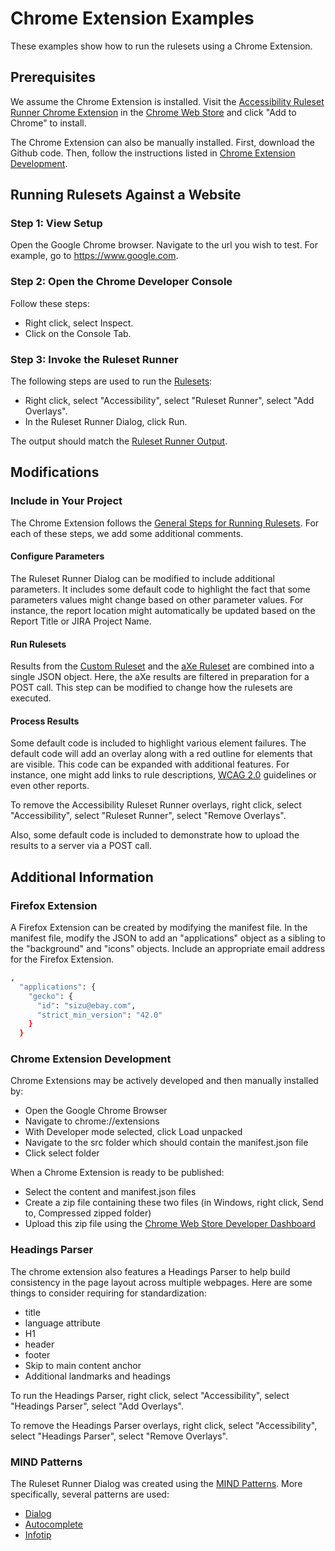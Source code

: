 # Chrome Extension Examples
These examples show how to run the rulesets using a Chrome Extension.

## Prerequisites
We assume the Chrome Extension is installed.  Visit the <a href='https://chrome.google.com/webstore/detail/accessibility-ruleset-run/cfakapffmdipciggkeefnpjjbobbnefi'>Accessibility Ruleset Runner Chrome Extension</a> in the <a href='https://chrome.google.com/webstore'>Chrome Web Store</a> and click "Add to Chrome" to install.

The Chrome Extension can also be manually installed.  First, download the Github code.  Then, follow the instructions listed in <a href='README.md#chrome-extension-development'>Chrome Extension Development</a>.

## Running Rulesets Against a Website

### Step 1: View Setup
Open the Google Chrome browser.  Navigate to the url you wish to test.  For example, go to https://www.google.com.

### Step 2: Open the Chrome Developer Console

Follow these steps:

<ul>
<li>Right click, select Inspect.</li>
<li>Click on the Console Tab.</li>
</ul>

### Step 3: Invoke the Ruleset Runner

The following steps are used to run the <a href='../../rulesets'>Rulesets</a>:

<ul>
<li>Right click, select "Accessibility", select "Ruleset Runner", select "Add Overlays".</li>
<li>In the Ruleset Runner Dialog, click Run.</li>
</ul>

The output should match the <a href='output/ChromeExtension.ruleset.runner.output.txt'>Ruleset Runner Output</a>.

## Modifications

### Include in Your Project

The Chrome Extension follows the <a href='../../topics/GENERALSTEPSFORRUNNINGRULESETS.md'>General Steps for Running Rulesets</a>.  For each of these steps, we add some additional comments.

#### Configure Parameters

The Ruleset Runner Dialog can be modified to include additional parameters.  It includes some default code to highlight the fact that some parameters values might change based on other parameter values.  For instance, the report location might automatically be updated based on the Report Title or JIRA Project Name.

#### Run Rulesets

Results from the <a href="rulesets#custom-ruleset">Custom Ruleset</a> and the <a href="rulesets#axe-ruleset">aXe Ruleset</a> are combined into a single JSON object.  Here, the aXe results are filtered in preparation for a POST call.  This step can be modified to change how the rulesets are executed.

#### Process Results

Some default code is included to highlight various element failures.  The default code will add an overlay along with a red outline for elements that are visible.  This code can be expanded with additional features.  For instance, one might add links to rule descriptions, <a href='https://www.w3.org/TR/WCAG20/'>WCAG 2.0</a> guidelines or even other reports.

To remove the Accessibility Ruleset Runner overlays, right click, select "Accessibility", select "Ruleset Runner", select "Remove Overlays".

Also, some default code is included to demonstrate how to upload the results to a server via a POST call.

## Additional Information

### Firefox Extension

A Firefox Extension can be created by modifying the manifest file.  In the manifest file, modify the JSON to add an "applications" object as a sibling to the "background" and "icons" objects.  Include an appropriate email address for the Firefox Extension.

```sh
,
  "applications": {
    "gecko": {
      "id": "sizu@ebay.com",
      "strict_min_version": "42.0"
    }
  }
```

### Chrome Extension Development

Chrome Extensions may be actively developed and then manually installed by:

<ul>
<li>Open the Google Chrome Browser</li>
<li>Navigate to chrome://extensions</li>
<li>With Developer mode selected, click Load unpacked</li>
<li>Navigate to the src folder which should contain the manifest.json file</li>
<li>Click select folder</li>
</ul>

When a Chrome Extension is ready to be published:

<ul>
<li>Select the content and manifest.json files</li>
<li>Create a zip file containing these two files (in Windows, right click, Send to, Compressed zipped folder)</li>
<li>Upload this zip file using the <a href='https://chrome.google.com/webstore/developer/dashboard'>Chrome Web Store Developer Dashboard</a></li>
</ul>

### Headings Parser

The chrome extension also features a Headings Parser to help build consistency in the page layout across multiple webpages.  Here are some things to consider requiring for standardization:

<ul>
<li>title</li>
<li>language attribute</li>
<li>H1</li>
<li>header</li>
<li>footer</li>
<li>Skip to main content anchor</li>
<li>Additional landmarks and headings</li>
</ul>

To run the Headings Parser, right click, select "Accessibility", select "Headings Parser", select "Add Overlays".

To remove the Headings Parser overlays, right click, select "Accessibility", select "Headings Parser", select "Remove Overlays".

### MIND Patterns

The Ruleset Runner Dialog was created using the <a href='https://ebay.gitbook.io/mindpatterns/'>MIND Patterns</a>.  More specifically, several patterns are used:

<ul>
<li><a href='https://ebay.gitbook.io/mindpatterns/disclosure/dialog'>Dialog</a></li>
<li><a href='https://ebay.gitbook.io/mindpatterns/input/autocomplete'>Autocomplete</a></li>
<li><a href='https://ebay.gitbook.io/mindpatterns/disclosure/infotip'>Infotip</a></li>
</ul>
